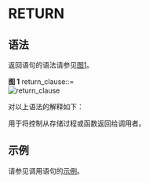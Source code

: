 # RETURN<a name="ZH-CN_TOPIC_0245374621"></a>

## 语法<a name="zh-cn_topic_0237122231_zh-cn_topic_0059778007_s016991a2aeae4600b9f678c46d8de828"></a>

返回语句的语法请参见[图1](#zh-cn_topic_0237122231_zh-cn_topic_0059778007_f7ff63e01e2a840c69a1c17b91e7dc3eb)。

**图 1**  return\_clause::=<a name="zh-cn_topic_0237122231_zh-cn_topic_0059778007_f7ff63e01e2a840c69a1c17b91e7dc3eb"></a>  
![](figures/return_clause.jpg "return_clause")

对以上语法的解释如下：

用于将控制从存储过程或函数返回给调用者。

## 示例<a name="zh-cn_topic_0237122231_section11628101012578"></a>

请参见调用语句的[示例](调用语句.md#zh-cn_topic_0237122223_zh-cn_topic_0059778001_scfc5c5fdac3e4a11a915ebac95b49f79)。

